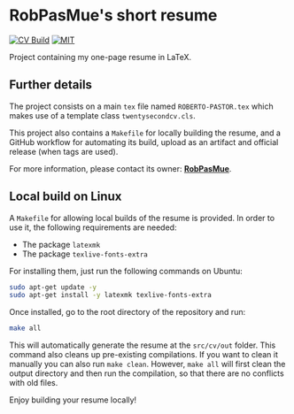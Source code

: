 # RobPasMue's short resume

[![CV Build](https://github.com/RobPasMue/short-cv/actions/workflows/build-cv.yml/badge.svg)](https://github.com/RobPasMue/short-cv/actions/workflows/build-cv.yml)
[![MIT](https://img.shields.io/badge/License-MIT-yellow.svg)](https://opensource.org/licenses/MIT)

Project containing my one-page resume in LaTeX.

## Further details

The project consists on a main `tex` file named `ROBERTO-PASTOR.tex` which makes use of a template
class `twentysecondcv.cls`.

This project also contains a `Makefile` for locally building the resume, and a GitHub workflow
for automating its build, upload as an artifact and official release (when tags are used).

For more information, please contact its owner: [**RobPasMue**](https://github.com/RobPasMue).

## Local build on Linux

A `Makefile` for allowing local builds of the resume is provided. In order to use it, the following
requirements are needed:

* The package `latexmk`
* The package `texlive-fonts-extra`

For installing them, just run the following commands on Ubuntu:

```bash
sudo apt-get update -y
sudo apt-get install -y latexmk texlive-fonts-extra
```

Once installed, go to the root directory of the repository and run:

```bash
make all
```

This will automatically generate the resume at the `src/cv/out` folder. This command also cleans up
pre-existing compilations. If you want to clean it manually you can also run `make clean`. However,
`make all` will first clean the output directory and then run the compilation, so that there are no
conflicts with old files.

Enjoy building your resume locally!
